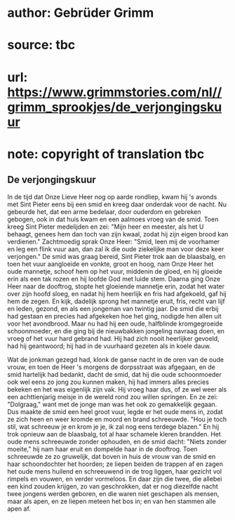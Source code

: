 # author: Gebrüder Grimm
# source: tbc
# url: https://www.grimmstories.com/nl//grimm_sprookjes/de_verjongingskuur
# note: copyright of translation tbc

## De verjongingskuur 

In de tijd dat Onze Lieve Heer nog op aarde rondliep, kwam hij 's
avonds met Sint Pieter eens bij een smid en kreeg daar onderdak voor de
nacht. Nu gebeurde het, dat een arme bedelaar, door ouderdom en gebreken
gebogen, ook in dat huis kwam en een aalmoes vroeg van de smid. Toen
kreeg Sint Pieter medelijden en zei: "Mijn heer en meester, als het U
behaagt, genees hem dan toch van zijn kwaal, zodat hij zijn eigen brood
kan verdienen." Zachtmoedig sprak Onze Heer: "Smid, leen mij de
voorhamer en leg een flink vuur aan, dan zal ik die oude ziekelijke man
voor deze keer verjongen." De smid was graag bereid, Sint Pieter trok
aan de blaasbalg, en toen het vuur aangloeide en vonkte, groot en hoog,
nam Onze Heer het oude mannetje, schoof hem op het vuur, middenin de
gloed, en hij gloeide erin als een tak rozen en hij loofde God met luide
stem. Daarna ging Onze Heer naar de dooftrog, stopte het gloeiende
mannetje erin, zodat het water over zijn hoofd sloeg, en nadat hij hem
heerlijk en fris had afgekoeld, gaf hij hem de zegen. En kijk, dadelijk
sprong het mannetje eruit, fris, recht van lijf en leden, gezond, en als
een jongeman van twintig jaar. De smid die erbij had gestaan en precies
had afgekeken hoe het ging, nodigde hen allen uit voor het avondbrood.
Maar nu had hij een oude, halfblinde kromgegroeide schoonmoeder, en die
ging bij de nieuwbakken jongeling navraag doen, en vroeg of het vuur
hard gebrand had. Hij had zich nooit heerlijker gevoeld, had hij
geantwoord; hij had in de vuurhaard gezeten als in koele dauw.

Wat de jonkman gezegd had, klonk de ganse nacht in de oren van de oude
vrouw, en toen de Heer 's morgens de dorpsstraat was afgegaan, en de
smid hartelijk had bedankt, dacht de smid, dat hij die oude schoonmoeder
ook wel eens zo jong zou kunnen maken, hij had immers alles precies
bekeken en het was eigenlijk zijn vak. Hij vroeg haar dus, of ze wel
weer als een achttienjarig meisje in de wereld rond zou willen springen.
En ze zei: "Dolgraag," want met de jonge man was het ook zo
gemakkelijk gegaan. Dus maakte de smid een heel groot vuur, legde er het
oude mens in, zodat ze zich heen en weer kromde en moord en brand
schreeuwde. "Hou je toch stil, wat schreeuw je en krom je je, ik zal
nog eens terdege blazen." En hij trok opnieuw aan de blaasbalg, tot al
haar schamele kleren brandden. Het oude mens schreeuwde zonder ophouden,
en de smid dacht: "Niets zonder moeite," hij nam haar eruit en
dompelde haar in de dooftrog. Toen schreeuwde ze zo gruwelijk, dat boven
in huis de vrouw van de smid en haar schoondochter het hoorden; ze
liepen beiden de trappen af en zagen het oude mens huilend en
schreeuwend in de trog liggen, haar gezicht vol rimpels en vouwen, en
verder vormeloos. En daar zijn die twee, die allebei een kind zouden
krijgen, zo van geschrokken, dat er nog diezelfde nacht twee jongens
werden geboren, en die waren niet geschapen als mensen, maar als apen,
en ze liepen meteen het bos in; en van hen stammen alle apen af.
